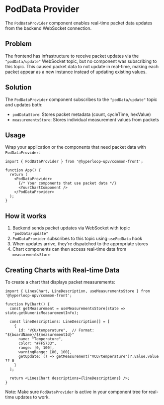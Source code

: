 # PodData Provider

The `PodDataProvider` component enables real-time packet data updates from the backend WebSocket connection.

## Problem
The frontend has infrastructure to receive packet updates via the `"podData/update"` WebSocket topic, but no component was subscribing to this topic. This caused packet data to not update in real-time, making each packet appear as a new instance instead of updating existing values.

## Solution
The `PodDataProvider` component subscribes to the `"podData/update"` topic and updates both:
- `podDataStore`: Stores packet metadata (count, cycleTime, hexValue)
- `measurementsStore`: Stores individual measurement values from packets

## Usage
Wrap your application or the components that need packet data with `PodDataProvider`:

```tsx
import { PodDataProvider } from '@hyperloop-upv/common-front';

function App() {
  return (
    <PodDataProvider>
      {/* Your components that use packet data */}
      <YourChartComponent />
    </PodDataProvider>
  );
}
```

## How it works
1. Backend sends packet updates via WebSocket with topic `"podData/update"`
2. `PodDataProvider` subscribes to this topic using `usePodData` hook
3. When updates arrive, they're dispatched to the appropriate stores
4. Chart components can then access real-time data from `measurementsStore`

## Creating Charts with Real-time Data
To create a chart that displays packet measurements:

```tsx
import { LinesChart, LineDescription, useMeasurementsStore } from '@hyperloop-upv/common-front';

function MyChart() {
  const getMeasurement = useMeasurementsStore(state => state.getNumericMeasurementInfo);
  
  const lineDescriptions: LineDescription[] = [
    {
      id: "VCU/temperature",  // Format: "${boardName}/${measurementId}"
      name: "Temperature",
      color: "#FF5733",
      range: [0, 100],
      warningRange: [80, 100],
      getUpdate: () => getMeasurement("VCU/temperature")?.value.value ?? 0
    }
  ];
  
  return <LinesChart descriptions={lineDescriptions} />;
}
```

Note: Make sure `PodDataProvider` is active in your component tree for real-time updates to work.